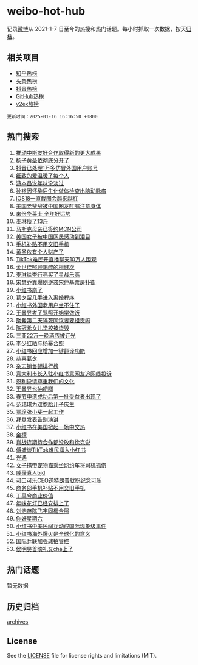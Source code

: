 # weibo-hot-hub

记录[微博](https://www.weibo.com)从 2021-1-7 日至今的热搜和热门话题。每小时抓取一次数据，按天[归档](archives)。

## 相关项目

- [知乎热榜](https://github.com/lonnyzhang423/zhihu-hot-hub)
- [头条热榜](https://github.com/lonnyzhang423/toutiao-hot-hub)
- [抖音热榜](https://github.com/lonnyzhang423/douyin-hot-hub)
- [GitHub热榜](https://github.com/lonnyzhang423/github-hot-hub)
- [v2ex热榜](https://github.com/lonnyzhang423/v2ex-hot-hub)


`更新时间：2025-01-16 16:16:50 +0800`

## 热门搜索

1. [推动中斯友好合作取得新的更大成果](https://m.weibo.cn/search?containerid=100103type%3D1%26t%3D10%26q%3D%23%E6%8E%A8%E5%8A%A8%E4%B8%AD%E6%96%AF%E5%8F%8B%E5%A5%BD%E5%90%88%E4%BD%9C%E5%8F%96%E5%BE%97%E6%96%B0%E7%9A%84%E6%9B%B4%E5%A4%A7%E6%88%90%E6%9E%9C%23&stream_entry_id=51&isnewpage=1&extparam=seat%3D1%26pos%3D0%26filter_type%3Drealtimehot%26stream_entry_id%3D51%26c_type%3D51%26q%3D%2523%25E6%258E%25A8%25E5%258A%25A8%25E4%25B8%25AD%25E6%2596%25AF%25E5%258F%258B%25E5%25A5%25BD%25E5%2590%2588%25E4%25BD%259C%25E5%258F%2596%25E5%25BE%2597%25E6%2596%25B0%25E7%259A%2584%25E6%259B%25B4%25E5%25A4%25A7%25E6%2588%2590%25E6%259E%259C%2523%26cate%3D10103%26dgr%3D0%26display_time%3D1737015409%26pre_seqid%3D17370154090620119352554)
1. [杨子黄圣依彻底分开了](https://m.weibo.cn/search?containerid=100103type%3D1%26t%3D10%26q%3D%E6%9D%A8%E5%AD%90%E9%BB%84%E5%9C%A3%E4%BE%9D%E5%BD%BB%E5%BA%95%E5%88%86%E5%BC%80%E4%BA%86&stream_entry_id=31&isnewpage=1&extparam=seat%3D1%26pos%3D0%26filter_type%3Drealtimehot%26q%3D%25E6%259D%25A8%25E5%25AD%2590%25E9%25BB%2584%25E5%259C%25A3%25E4%25BE%259D%25E5%25BD%25BB%25E5%25BA%2595%25E5%2588%2586%25E5%25BC%2580%25E4%25BA%2586%26c_type%3D31%26cate%3D5001%26realpos%3D1%26stream_entry_id%3D31%26dgr%3D0%26lcate%3D5001%26flag%3D1%26band_rank%3D1%26display_time%3D1737015409%26pre_seqid%3D17370154090620119352554)
1. [抖音已处理1万多仿冒外国用户账号](https://m.weibo.cn/search?containerid=100103type%3D1%26t%3D10%26q%3D%23%E6%8A%96%E9%9F%B3%E5%B7%B2%E5%A4%84%E7%90%861%E4%B8%87%E5%A4%9A%E4%BB%BF%E5%86%92%E5%A4%96%E5%9B%BD%E7%94%A8%E6%88%B7%E8%B4%A6%E5%8F%B7%23&stream_entry_id=31&isnewpage=1&extparam=seat%3D1%26pos%3D1%26filter_type%3Drealtimehot%26q%3D%2523%25E6%258A%2596%25E9%259F%25B3%25E5%25B7%25B2%25E5%25A4%2584%25E7%2590%25861%25E4%25B8%2587%25E5%25A4%259A%25E4%25BB%25BF%25E5%2586%2592%25E5%25A4%2596%25E5%259B%25BD%25E7%2594%25A8%25E6%2588%25B7%25E8%25B4%25A6%25E5%258F%25B7%2523%26c_type%3D31%26cate%3D5001%26realpos%3D2%26stream_entry_id%3D31%26dgr%3D0%26lcate%3D5001%26flag%3D2%26band_rank%3D2%26display_time%3D1737015409%26pre_seqid%3D17370154090620119352554)
1. [细致的爱温暖了每个人](https://m.weibo.cn/search?containerid=100103type%3D1%26t%3D10%26q%3D%23%E7%BB%86%E8%87%B4%E7%9A%84%E7%88%B1%E6%B8%A9%E6%9A%96%E4%BA%86%E6%AF%8F%E4%B8%AA%E4%BA%BA%23&stream_entry_id=31&isnewpage=1&extparam=seat%3D1%26pos%3D2%26filter_type%3Drealtimehot%26q%3D%2523%25E7%25BB%2586%25E8%2587%25B4%25E7%259A%2584%25E7%2588%25B1%25E6%25B8%25A9%25E6%259A%2596%25E4%25BA%2586%25E6%25AF%258F%25E4%25B8%25AA%25E4%25BA%25BA%2523%26c_type%3D31%26cate%3D5001%26realpos%3D3%26stream_entry_id%3D31%26dgr%3D0%26lcate%3D5001%26flag%3D0%26band_rank%3D3%26display_time%3D1737015409%26pre_seqid%3D17370154090620119352554)
1. [游本昌说年味没淡过](https://m.weibo.cn/search?containerid=100103type%3D1%26t%3D10%26q%3D%23%E6%B8%B8%E6%9C%AC%E6%98%8C%E8%AF%B4%E5%B9%B4%E5%91%B3%E6%B2%A1%E6%B7%A1%E8%BF%87%23&stream_entry_id=31&isnewpage=1&extparam=seat%3D1%26pos%3D3%26filter_type%3Drealtimehot%26q%3D%2523%25E6%25B8%25B8%25E6%259C%25AC%25E6%2598%258C%25E8%25AF%25B4%25E5%25B9%25B4%25E5%2591%25B3%25E6%25B2%25A1%25E6%25B7%25A1%25E8%25BF%2587%2523%26c_type%3D31%26adid%3D272759%26cate%3D5001%26topic_ad%3D1%26stream_entry_id%3D31%26dgr%3D0%26lcate%3D5001%26is_ad_pos%3D1%26band_rank%3D4%26display_time%3D1737015409%26pre_seqid%3D17370154090620119352554)
1. [孙铱因怀孕后生化做体检查出脑动脉瘤](https://m.weibo.cn/search?containerid=100103type%3D1%26t%3D10%26q%3D%23%E5%AD%99%E9%93%B1%E5%9B%A0%E6%80%80%E5%AD%95%E5%90%8E%E7%94%9F%E5%8C%96%E5%81%9A%E4%BD%93%E6%A3%80%E6%9F%A5%E5%87%BA%E8%84%91%E5%8A%A8%E8%84%89%E7%98%A4%23&stream_entry_id=31&isnewpage=1&extparam=seat%3D1%26pos%3D4%26filter_type%3Drealtimehot%26q%3D%2523%25E5%25AD%2599%25E9%2593%25B1%25E5%259B%25A0%25E6%2580%2580%25E5%25AD%2595%25E5%2590%258E%25E7%2594%259F%25E5%258C%2596%25E5%2581%259A%25E4%25BD%2593%25E6%25A3%2580%25E6%259F%25A5%25E5%2587%25BA%25E8%2584%2591%25E5%258A%25A8%25E8%2584%2589%25E7%2598%25A4%2523%26c_type%3D31%26cate%3D5001%26realpos%3D4%26stream_entry_id%3D31%26dgr%3D0%26lcate%3D5001%26flag%3D1%26band_rank%3D4%26display_time%3D1737015409%26pre_seqid%3D17370154090620119352554)
1. [iOS18一直截图会越来越红](https://m.weibo.cn/search?containerid=100103type%3D1%26t%3D10%26q%3DiOS18%E4%B8%80%E7%9B%B4%E6%88%AA%E5%9B%BE%E4%BC%9A%E8%B6%8A%E6%9D%A5%E8%B6%8A%E7%BA%A2&stream_entry_id=31&isnewpage=1&extparam=seat%3D1%26pos%3D5%26filter_type%3Drealtimehot%26q%3DiOS18%25E4%25B8%2580%25E7%259B%25B4%25E6%2588%25AA%25E5%259B%25BE%25E4%25BC%259A%25E8%25B6%258A%25E6%259D%25A5%25E8%25B6%258A%25E7%25BA%25A2%26c_type%3D31%26cate%3D5001%26realpos%3D5%26stream_entry_id%3D31%26dgr%3D0%26lcate%3D5001%26flag%3D1%26band_rank%3D5%26display_time%3D1737015409%26pre_seqid%3D17370154090620119352554)
1. [美国老爷爷被中国网友叮嘱注意身体](https://m.weibo.cn/search?containerid=100103type%3D1%26t%3D10%26q%3D%23%E7%BE%8E%E5%9B%BD%E8%80%81%E7%88%B7%E7%88%B7%E8%A2%AB%E4%B8%AD%E5%9B%BD%E7%BD%91%E5%8F%8B%E5%8F%AE%E5%98%B1%E6%B3%A8%E6%84%8F%E8%BA%AB%E4%BD%93%23&stream_entry_id=31&isnewpage=1&extparam=seat%3D1%26pos%3D6%26filter_type%3Drealtimehot%26q%3D%2523%25E7%25BE%258E%25E5%259B%25BD%25E8%2580%2581%25E7%2588%25B7%25E7%2588%25B7%25E8%25A2%25AB%25E4%25B8%25AD%25E5%259B%25BD%25E7%25BD%2591%25E5%258F%258B%25E5%258F%25AE%25E5%2598%25B1%25E6%25B3%25A8%25E6%2584%258F%25E8%25BA%25AB%25E4%25BD%2593%2523%26c_type%3D31%26cate%3D5001%26realpos%3D6%26stream_entry_id%3D31%26dgr%3D0%26lcate%3D5001%26flag%3D0%26band_rank%3D6%26display_time%3D1737015409%26pre_seqid%3D17370154090620119352554)
1. [来份华莱士 全年好运势](https://m.weibo.cn/search?containerid=100103type%3D1%26t%3D10%26q%3D%23%E6%9D%A5%E4%BB%BD%E5%8D%8E%E8%8E%B1%E5%A3%AB+%E5%85%A8%E5%B9%B4%E5%A5%BD%E8%BF%90%E5%8A%BF%23&stream_entry_id=31&isnewpage=1&extparam=seat%3D1%26pos%3D7%26filter_type%3Drealtimehot%26q%3D%2523%25E6%259D%25A5%25E4%25BB%25BD%25E5%258D%258E%25E8%258E%25B1%25E5%25A3%25AB%2520%25E5%2585%25A8%25E5%25B9%25B4%25E5%25A5%25BD%25E8%25BF%2590%25E5%258A%25BF%2523%26c_type%3D31%26adid%3D272788%26cate%3D5001%26topic_ad%3D1%26stream_entry_id%3D31%26dgr%3D0%26lcate%3D5001%26is_ad_pos%3D1%26band_rank%3D7%26display_time%3D1737015409%26pre_seqid%3D17370154090620119352554)
1. [麦琳瘦了13斤](https://m.weibo.cn/search?containerid=100103type%3D1%26t%3D10%26q%3D%23%E9%BA%A6%E7%90%B3%E7%98%A6%E4%BA%8613%E6%96%A4%23&stream_entry_id=31&isnewpage=1&extparam=seat%3D1%26pos%3D8%26filter_type%3Drealtimehot%26q%3D%2523%25E9%25BA%25A6%25E7%2590%25B3%25E7%2598%25A6%25E4%25BA%258613%25E6%2596%25A4%2523%26c_type%3D31%26cate%3D5001%26realpos%3D7%26stream_entry_id%3D31%26dgr%3D0%26lcate%3D5001%26flag%3D2%26band_rank%3D7%26display_time%3D1737015409%26pre_seqid%3D17370154090620119352554)
1. [马斯克母亲已签约MCN公司](https://m.weibo.cn/search?containerid=100103type%3D1%26t%3D10%26q%3D%23%E9%A9%AC%E6%96%AF%E5%85%8B%E6%AF%8D%E4%BA%B2%E5%B7%B2%E7%AD%BE%E7%BA%A6MCN%E5%85%AC%E5%8F%B8%23&stream_entry_id=31&isnewpage=1&extparam=seat%3D1%26pos%3D9%26filter_type%3Drealtimehot%26q%3D%2523%25E9%25A9%25AC%25E6%2596%25AF%25E5%2585%258B%25E6%25AF%258D%25E4%25BA%25B2%25E5%25B7%25B2%25E7%25AD%25BE%25E7%25BA%25A6MCN%25E5%2585%25AC%25E5%258F%25B8%2523%26c_type%3D31%26cate%3D5001%26realpos%3D8%26stream_entry_id%3D31%26dgr%3D0%26lcate%3D5001%26flag%3D1%26band_rank%3D8%26display_time%3D1737015409%26pre_seqid%3D17370154090620119352554)
1. [美国女子被中国网民感动到泪目](https://m.weibo.cn/search?containerid=100103type%3D1%26t%3D10%26q%3D%23%E7%BE%8E%E5%9B%BD%E5%A5%B3%E5%AD%90%E8%A2%AB%E4%B8%AD%E5%9B%BD%E7%BD%91%E6%B0%91%E6%84%9F%E5%8A%A8%E5%88%B0%E6%B3%AA%E7%9B%AE%23&stream_entry_id=31&isnewpage=1&extparam=seat%3D1%26pos%3D10%26filter_type%3Drealtimehot%26q%3D%2523%25E7%25BE%258E%25E5%259B%25BD%25E5%25A5%25B3%25E5%25AD%2590%25E8%25A2%25AB%25E4%25B8%25AD%25E5%259B%25BD%25E7%25BD%2591%25E6%25B0%2591%25E6%2584%259F%25E5%258A%25A8%25E5%2588%25B0%25E6%25B3%25AA%25E7%259B%25AE%2523%26c_type%3D31%26cate%3D5001%26realpos%3D9%26stream_entry_id%3D31%26dgr%3D0%26lcate%3D5001%26flag%3D1%26band_rank%3D9%26display_time%3D1737015409%26pre_seqid%3D17370154090620119352554)
1. [手机补贴不用交旧手机](https://m.weibo.cn/search?containerid=100103type%3D1%26t%3D10%26q%3D%23%E6%89%8B%E6%9C%BA%E8%A1%A5%E8%B4%B4%E4%B8%8D%E7%94%A8%E4%BA%A4%E6%97%A7%E6%89%8B%E6%9C%BA%23&stream_entry_id=31&isnewpage=1&extparam=seat%3D1%26pos%3D11%26filter_type%3Drealtimehot%26q%3D%2523%25E6%2589%258B%25E6%259C%25BA%25E8%25A1%25A5%25E8%25B4%25B4%25E4%25B8%258D%25E7%2594%25A8%25E4%25BA%25A4%25E6%2597%25A7%25E6%2589%258B%25E6%259C%25BA%2523%26c_type%3D31%26cate%3D5001%26realpos%3D10%26stream_entry_id%3D31%26dgr%3D0%26lcate%3D5001%26flag%3D1%26band_rank%3D10%26display_time%3D1737015409%26pre_seqid%3D17370154090620119352554)
1. [黄圣依有个人财产了](https://m.weibo.cn/search?containerid=100103type%3D1%26t%3D10%26q%3D%23%E9%BB%84%E5%9C%A3%E4%BE%9D%E6%9C%89%E4%B8%AA%E4%BA%BA%E8%B4%A2%E4%BA%A7%E4%BA%86%23&stream_entry_id=31&isnewpage=1&extparam=seat%3D1%26pos%3D12%26filter_type%3Drealtimehot%26q%3D%2523%25E9%25BB%2584%25E5%259C%25A3%25E4%25BE%259D%25E6%259C%2589%25E4%25B8%25AA%25E4%25BA%25BA%25E8%25B4%25A2%25E4%25BA%25A7%25E4%25BA%2586%2523%26c_type%3D31%26cate%3D5001%26realpos%3D11%26stream_entry_id%3D31%26dgr%3D0%26lcate%3D5001%26flag%3D2%26band_rank%3D11%26display_time%3D1737015409%26pre_seqid%3D17370154090620119352554)
1. [TikTok难民开直播聊天10万人围观](https://m.weibo.cn/search?containerid=100103type%3D1%26t%3D10%26q%3D%23TikTok%E9%9A%BE%E6%B0%91%E5%BC%80%E7%9B%B4%E6%92%AD%E8%81%8A%E5%A4%A910%E4%B8%87%E4%BA%BA%E5%9B%B4%E8%A7%82%23&stream_entry_id=31&isnewpage=1&extparam=seat%3D1%26pos%3D13%26filter_type%3Drealtimehot%26q%3D%2523TikTok%25E9%259A%25BE%25E6%25B0%2591%25E5%25BC%2580%25E7%259B%25B4%25E6%2592%25AD%25E8%2581%258A%25E5%25A4%25A910%25E4%25B8%2587%25E4%25BA%25BA%25E5%259B%25B4%25E8%25A7%2582%2523%26c_type%3D31%26cate%3D5001%26realpos%3D12%26stream_entry_id%3D31%26dgr%3D0%26lcate%3D5001%26flag%3D1%26band_rank%3D12%26display_time%3D1737015409%26pre_seqid%3D17370154090620119352554)
1. [金世佳照顾喝醉的檀健次](https://m.weibo.cn/search?containerid=100103type%3D1%26t%3D10%26q%3D%23%E9%87%91%E4%B8%96%E4%BD%B3%E7%85%A7%E9%A1%BE%E5%96%9D%E9%86%89%E7%9A%84%E6%AA%80%E5%81%A5%E6%AC%A1%23&stream_entry_id=31&isnewpage=1&extparam=seat%3D1%26pos%3D14%26filter_type%3Drealtimehot%26q%3D%2523%25E9%2587%2591%25E4%25B8%2596%25E4%25BD%25B3%25E7%2585%25A7%25E9%25A1%25BE%25E5%2596%259D%25E9%2586%2589%25E7%259A%2584%25E6%25AA%2580%25E5%2581%25A5%25E6%25AC%25A1%2523%26c_type%3D31%26cate%3D5001%26realpos%3D13%26stream_entry_id%3D31%26dgr%3D0%26lcate%3D5001%26flag%3D1%26band_rank%3D13%26display_time%3D1737015409%26pre_seqid%3D17370154090620119352554)
1. [麦琳给李行亮买了星战乐高](https://m.weibo.cn/search?containerid=100103type%3D1%26t%3D10%26q%3D%23%E9%BA%A6%E7%90%B3%E7%BB%99%E6%9D%8E%E8%A1%8C%E4%BA%AE%E4%B9%B0%E4%BA%86%E6%98%9F%E6%88%98%E4%B9%90%E9%AB%98%23&stream_entry_id=31&isnewpage=1&extparam=seat%3D1%26pos%3D15%26filter_type%3Drealtimehot%26q%3D%2523%25E9%25BA%25A6%25E7%2590%25B3%25E7%25BB%2599%25E6%259D%258E%25E8%25A1%258C%25E4%25BA%25AE%25E4%25B9%25B0%25E4%25BA%2586%25E6%2598%259F%25E6%2588%2598%25E4%25B9%2590%25E9%25AB%2598%2523%26c_type%3D31%26cate%3D5001%26realpos%3D14%26stream_entry_id%3D31%26dgr%3D0%26lcate%3D5001%26flag%3D1%26band_rank%3D14%26display_time%3D1737015409%26pre_seqid%3D17370154090620119352554)
1. [宋慧乔靠爆剧逆袭宋仲基票房扑街](https://m.weibo.cn/search?containerid=100103type%3D1%26t%3D10%26q%3D%23%E5%AE%8B%E6%85%A7%E4%B9%94%E9%9D%A0%E7%88%86%E5%89%A7%E9%80%86%E8%A2%AD%E5%AE%8B%E4%BB%B2%E5%9F%BA%E7%A5%A8%E6%88%BF%E6%89%91%E8%A1%97%23&stream_entry_id=31&isnewpage=1&extparam=seat%3D1%26pos%3D16%26filter_type%3Drealtimehot%26q%3D%2523%25E5%25AE%258B%25E6%2585%25A7%25E4%25B9%2594%25E9%259D%25A0%25E7%2588%2586%25E5%2589%25A7%25E9%2580%2586%25E8%25A2%25AD%25E5%25AE%258B%25E4%25BB%25B2%25E5%259F%25BA%25E7%25A5%25A8%25E6%2588%25BF%25E6%2589%2591%25E8%25A1%2597%2523%26c_type%3D31%26cate%3D5001%26realpos%3D15%26stream_entry_id%3D31%26dgr%3D0%26lcate%3D5001%26flag%3D0%26band_rank%3D15%26display_time%3D1737015409%26pre_seqid%3D17370154090620119352554)
1. [小红书崩了](https://m.weibo.cn/search?containerid=100103type%3D1%26t%3D10%26q%3D%E5%B0%8F%E7%BA%A2%E4%B9%A6%E5%B4%A9%E4%BA%86&stream_entry_id=31&isnewpage=1&extparam=seat%3D1%26pos%3D17%26filter_type%3Drealtimehot%26q%3D%25E5%25B0%258F%25E7%25BA%25A2%25E4%25B9%25A6%25E5%25B4%25A9%25E4%25BA%2586%26c_type%3D31%26cate%3D5001%26realpos%3D16%26stream_entry_id%3D31%26dgr%3D0%26lcate%3D5001%26flag%3D1%26band_rank%3D16%26display_time%3D1737015409%26pre_seqid%3D17370154090620119352554)
1. [葛夕留几手进入离婚程序](https://m.weibo.cn/search?containerid=100103type%3D1%26t%3D10%26q%3D%23%E8%91%9B%E5%A4%95%E7%95%99%E5%87%A0%E6%89%8B%E8%BF%9B%E5%85%A5%E7%A6%BB%E5%A9%9A%E7%A8%8B%E5%BA%8F%23&stream_entry_id=31&isnewpage=1&extparam=seat%3D1%26pos%3D18%26filter_type%3Drealtimehot%26q%3D%2523%25E8%2591%259B%25E5%25A4%2595%25E7%2595%2599%25E5%2587%25A0%25E6%2589%258B%25E8%25BF%259B%25E5%2585%25A5%25E7%25A6%25BB%25E5%25A9%259A%25E7%25A8%258B%25E5%25BA%258F%2523%26c_type%3D31%26cate%3D5001%26realpos%3D17%26stream_entry_id%3D31%26dgr%3D0%26lcate%3D5001%26flag%3D2%26band_rank%3D17%26display_time%3D1737015409%26pre_seqid%3D17370154090620119352554)
1. [小红书外国老用户坐不住了](https://m.weibo.cn/search?containerid=100103type%3D1%26t%3D10%26q%3D%23%E5%B0%8F%E7%BA%A2%E4%B9%A6%E5%A4%96%E5%9B%BD%E8%80%81%E7%94%A8%E6%88%B7%E5%9D%90%E4%B8%8D%E4%BD%8F%E4%BA%86%23&stream_entry_id=31&isnewpage=1&extparam=seat%3D1%26pos%3D19%26filter_type%3Drealtimehot%26q%3D%2523%25E5%25B0%258F%25E7%25BA%25A2%25E4%25B9%25A6%25E5%25A4%2596%25E5%259B%25BD%25E8%2580%2581%25E7%2594%25A8%25E6%2588%25B7%25E5%259D%2590%25E4%25B8%258D%25E4%25BD%258F%25E4%25BA%2586%2523%26c_type%3D31%26cate%3D5001%26realpos%3D18%26stream_entry_id%3D31%26dgr%3D0%26lcate%3D5001%26flag%3D0%26band_rank%3D18%26display_time%3D1737015409%26pre_seqid%3D17370154090620119352554)
1. [王曼昱考了驾照开始学做饭](https://m.weibo.cn/search?containerid=100103type%3D1%26t%3D10%26q%3D%23%E7%8E%8B%E6%9B%BC%E6%98%B1%E8%80%83%E4%BA%86%E9%A9%BE%E7%85%A7%E5%BC%80%E5%A7%8B%E5%AD%A6%E5%81%9A%E9%A5%AD%23&stream_entry_id=31&isnewpage=1&extparam=seat%3D1%26pos%3D20%26filter_type%3Drealtimehot%26q%3D%2523%25E7%258E%258B%25E6%259B%25BC%25E6%2598%25B1%25E8%2580%2583%25E4%25BA%2586%25E9%25A9%25BE%25E7%2585%25A7%25E5%25BC%2580%25E5%25A7%258B%25E5%25AD%25A6%25E5%2581%259A%25E9%25A5%25AD%2523%26c_type%3D31%26cate%3D5001%26realpos%3D19%26stream_entry_id%3D31%26dgr%3D0%26lcate%3D5001%26flag%3D1%26band_rank%3D19%26display_time%3D1737015409%26pre_seqid%3D17370154090620119352554)
1. [聚餐第二天猝死同饮者要担责吗](https://m.weibo.cn/search?containerid=100103type%3D1%26t%3D10%26q%3D%23%E8%81%9A%E9%A4%90%E7%AC%AC%E4%BA%8C%E5%A4%A9%E7%8C%9D%E6%AD%BB%E5%90%8C%E9%A5%AE%E8%80%85%E8%A6%81%E6%8B%85%E8%B4%A3%E5%90%97%23&stream_entry_id=31&isnewpage=1&extparam=seat%3D1%26pos%3D21%26filter_type%3Drealtimehot%26q%3D%2523%25E8%2581%259A%25E9%25A4%2590%25E7%25AC%25AC%25E4%25BA%258C%25E5%25A4%25A9%25E7%258C%259D%25E6%25AD%25BB%25E5%2590%258C%25E9%25A5%25AE%25E8%2580%2585%25E8%25A6%2581%25E6%258B%2585%25E8%25B4%25A3%25E5%2590%2597%2523%26c_type%3D31%26cate%3D5001%26realpos%3D20%26stream_entry_id%3D31%26dgr%3D0%26lcate%3D5001%26flag%3D0%26band_rank%3D20%26display_time%3D1737015409%26pre_seqid%3D17370154090620119352554)
1. [陈冠希女儿学校被烧毁](https://m.weibo.cn/search?containerid=100103type%3D1%26t%3D10%26q%3D%23%E9%99%88%E5%86%A0%E5%B8%8C%E5%A5%B3%E5%84%BF%E5%AD%A6%E6%A0%A1%E8%A2%AB%E7%83%A7%E6%AF%81%23&stream_entry_id=31&isnewpage=1&extparam=seat%3D1%26pos%3D22%26filter_type%3Drealtimehot%26q%3D%2523%25E9%2599%2588%25E5%2586%25A0%25E5%25B8%258C%25E5%25A5%25B3%25E5%2584%25BF%25E5%25AD%25A6%25E6%25A0%25A1%25E8%25A2%25AB%25E7%2583%25A7%25E6%25AF%2581%2523%26c_type%3D31%26cate%3D5001%26realpos%3D21%26stream_entry_id%3D31%26dgr%3D0%26lcate%3D5001%26flag%3D2%26band_rank%3D21%26display_time%3D1737015409%26pre_seqid%3D17370154090620119352554)
1. [三亚22万一晚酒店被订光](https://m.weibo.cn/search?containerid=100103type%3D1%26t%3D10%26q%3D%23%E4%B8%89%E4%BA%9A22%E4%B8%87%E4%B8%80%E6%99%9A%E9%85%92%E5%BA%97%E8%A2%AB%E8%AE%A2%E5%85%89%23&stream_entry_id=31&isnewpage=1&extparam=seat%3D1%26pos%3D23%26filter_type%3Drealtimehot%26q%3D%2523%25E4%25B8%2589%25E4%25BA%259A22%25E4%25B8%2587%25E4%25B8%2580%25E6%2599%259A%25E9%2585%2592%25E5%25BA%2597%25E8%25A2%25AB%25E8%25AE%25A2%25E5%2585%2589%2523%26c_type%3D31%26cate%3D5001%26realpos%3D22%26stream_entry_id%3D31%26dgr%3D0%26lcate%3D5001%26flag%3D1%26band_rank%3D22%26display_time%3D1737015409%26pre_seqid%3D17370154090620119352554)
1. [李少红晒与杨幂合照](https://m.weibo.cn/search?containerid=100103type%3D1%26t%3D10%26q%3D%23%E6%9D%8E%E5%B0%91%E7%BA%A2%E6%99%92%E4%B8%8E%E6%9D%A8%E5%B9%82%E5%90%88%E7%85%A7%23&stream_entry_id=31&isnewpage=1&extparam=seat%3D1%26pos%3D24%26filter_type%3Drealtimehot%26q%3D%2523%25E6%259D%258E%25E5%25B0%2591%25E7%25BA%25A2%25E6%2599%2592%25E4%25B8%258E%25E6%259D%25A8%25E5%25B9%2582%25E5%2590%2588%25E7%2585%25A7%2523%26c_type%3D31%26cate%3D5001%26realpos%3D23%26stream_entry_id%3D31%26dgr%3D0%26lcate%3D5001%26flag%3D1%26band_rank%3D23%26display_time%3D1737015409%26pre_seqid%3D17370154090620119352554)
1. [小红书回应增加一键翻译功能](https://m.weibo.cn/search?containerid=100103type%3D1%26t%3D10%26q%3D%23%E5%B0%8F%E7%BA%A2%E4%B9%A6%E5%9B%9E%E5%BA%94%E5%A2%9E%E5%8A%A0%E4%B8%80%E9%94%AE%E7%BF%BB%E8%AF%91%E5%8A%9F%E8%83%BD%23&stream_entry_id=31&isnewpage=1&extparam=seat%3D1%26pos%3D25%26filter_type%3Drealtimehot%26q%3D%2523%25E5%25B0%258F%25E7%25BA%25A2%25E4%25B9%25A6%25E5%259B%259E%25E5%25BA%2594%25E5%25A2%259E%25E5%258A%25A0%25E4%25B8%2580%25E9%2594%25AE%25E7%25BF%25BB%25E8%25AF%2591%25E5%258A%259F%25E8%2583%25BD%2523%26c_type%3D31%26cate%3D5001%26realpos%3D24%26stream_entry_id%3D31%26dgr%3D0%26lcate%3D5001%26flag%3D0%26band_rank%3D24%26display_time%3D1737015409%26pre_seqid%3D17370154090620119352554)
1. [恭喜葛夕](https://m.weibo.cn/search?containerid=100103type%3D1%26t%3D10%26q%3D%23%E6%81%AD%E5%96%9C%E8%91%9B%E5%A4%95%23&stream_entry_id=31&isnewpage=1&extparam=seat%3D1%26pos%3D26%26filter_type%3Drealtimehot%26q%3D%2523%25E6%2581%25AD%25E5%2596%259C%25E8%2591%259B%25E5%25A4%2595%2523%26c_type%3D31%26cate%3D5001%26realpos%3D25%26stream_entry_id%3D31%26dgr%3D0%26lcate%3D5001%26flag%3D1%26band_rank%3D25%26display_time%3D1737015409%26pre_seqid%3D17370154090620119352554)
1. [杂志销售额排行榜](https://m.weibo.cn/search?containerid=100103type%3D1%26t%3D10%26q%3D%23%E6%9D%82%E5%BF%97%E9%94%80%E5%94%AE%E9%A2%9D%E6%8E%92%E8%A1%8C%E6%A6%9C%23&stream_entry_id=31&isnewpage=1&extparam=seat%3D1%26pos%3D27%26filter_type%3Drealtimehot%26q%3D%2523%25E6%259D%2582%25E5%25BF%2597%25E9%2594%2580%25E5%2594%25AE%25E9%25A2%259D%25E6%258E%2592%25E8%25A1%258C%25E6%25A6%259C%2523%26c_type%3D31%26cate%3D5001%26realpos%3D26%26stream_entry_id%3D31%26dgr%3D0%26lcate%3D5001%26flag%3D0%26band_rank%3D26%26display_time%3D1737015409%26pre_seqid%3D17370154090620119352554)
1. [意大利市长入驻小红书意网友追网线投诉](https://m.weibo.cn/search?containerid=100103type%3D1%26t%3D10%26q%3D%23%E6%84%8F%E5%A4%A7%E5%88%A9%E5%B8%82%E9%95%BF%E5%85%A5%E9%A9%BB%E5%B0%8F%E7%BA%A2%E4%B9%A6%E6%84%8F%E7%BD%91%E5%8F%8B%E8%BF%BD%E7%BD%91%E7%BA%BF%E6%8A%95%E8%AF%89%23&stream_entry_id=31&isnewpage=1&extparam=seat%3D1%26pos%3D28%26filter_type%3Drealtimehot%26q%3D%2523%25E6%2584%258F%25E5%25A4%25A7%25E5%2588%25A9%25E5%25B8%2582%25E9%2595%25BF%25E5%2585%25A5%25E9%25A9%25BB%25E5%25B0%258F%25E7%25BA%25A2%25E4%25B9%25A6%25E6%2584%258F%25E7%25BD%2591%25E5%258F%258B%25E8%25BF%25BD%25E7%25BD%2591%25E7%25BA%25BF%25E6%258A%2595%25E8%25AF%2589%2523%26c_type%3D31%26cate%3D5001%26realpos%3D27%26stream_entry_id%3D31%26dgr%3D0%26lcate%3D5001%26flag%3D0%26band_rank%3D27%26display_time%3D1737015409%26pre_seqid%3D17370154090620119352554)
1. [恩利说请尊重我们的文化](https://m.weibo.cn/search?containerid=100103type%3D1%26t%3D10%26q%3D%E6%81%A9%E5%88%A9%E8%AF%B4%E8%AF%B7%E5%B0%8A%E9%87%8D%E6%88%91%E4%BB%AC%E7%9A%84%E6%96%87%E5%8C%96&stream_entry_id=31&isnewpage=1&extparam=seat%3D1%26pos%3D29%26filter_type%3Drealtimehot%26q%3D%25E6%2581%25A9%25E5%2588%25A9%25E8%25AF%25B4%25E8%25AF%25B7%25E5%25B0%258A%25E9%2587%258D%25E6%2588%2591%25E4%25BB%25AC%25E7%259A%2584%25E6%2596%2587%25E5%258C%2596%26c_type%3D31%26cate%3D5001%26realpos%3D28%26stream_entry_id%3D31%26dgr%3D0%26lcate%3D5001%26flag%3D0%26band_rank%3D28%26display_time%3D1737015409%26pre_seqid%3D17370154090620119352554)
1. [王曼昱也抽吧唧](https://m.weibo.cn/search?containerid=100103type%3D1%26t%3D10%26q%3D%23%E7%8E%8B%E6%9B%BC%E6%98%B1%E4%B9%9F%E6%8A%BD%E5%90%A7%E5%94%A7%23&stream_entry_id=31&isnewpage=1&extparam=seat%3D1%26pos%3D30%26filter_type%3Drealtimehot%26q%3D%2523%25E7%258E%258B%25E6%259B%25BC%25E6%2598%25B1%25E4%25B9%259F%25E6%258A%25BD%25E5%2590%25A7%25E5%2594%25A7%2523%26c_type%3D31%26cate%3D5001%26realpos%3D29%26stream_entry_id%3D31%26dgr%3D0%26lcate%3D5001%26flag%3D1%26band_rank%3D29%26display_time%3D1737015409%26pre_seqid%3D17370154090620119352554)
1. [春节申遗成功后第一批受益者出现了](https://m.weibo.cn/search?containerid=100103type%3D1%26t%3D10%26q%3D%23%E6%98%A5%E8%8A%82%E7%94%B3%E9%81%97%E6%88%90%E5%8A%9F%E5%90%8E%E7%AC%AC%E4%B8%80%E6%89%B9%E5%8F%97%E7%9B%8A%E8%80%85%E5%87%BA%E7%8E%B0%E4%BA%86%23&stream_entry_id=31&isnewpage=1&extparam=seat%3D1%26pos%3D31%26filter_type%3Drealtimehot%26q%3D%2523%25E6%2598%25A5%25E8%258A%2582%25E7%2594%25B3%25E9%2581%2597%25E6%2588%2590%25E5%258A%259F%25E5%2590%258E%25E7%25AC%25AC%25E4%25B8%2580%25E6%2589%25B9%25E5%258F%2597%25E7%259B%258A%25E8%2580%2585%25E5%2587%25BA%25E7%258E%25B0%25E4%25BA%2586%2523%26c_type%3D31%26cate%3D5001%26realpos%3D30%26stream_entry_id%3D31%26dgr%3D0%26lcate%3D5001%26flag%3D0%26band_rank%3D30%26display_time%3D1737015409%26pre_seqid%3D17370154090620119352554)
1. [范玮琪为双胞胎儿子庆生](https://m.weibo.cn/search?containerid=100103type%3D1%26t%3D10%26q%3D%23%E8%8C%83%E7%8E%AE%E7%90%AA%E4%B8%BA%E5%8F%8C%E8%83%9E%E8%83%8E%E5%84%BF%E5%AD%90%E5%BA%86%E7%94%9F%23&stream_entry_id=31&isnewpage=1&extparam=seat%3D1%26pos%3D32%26filter_type%3Drealtimehot%26q%3D%2523%25E8%258C%2583%25E7%258E%25AE%25E7%2590%25AA%25E4%25B8%25BA%25E5%258F%258C%25E8%2583%259E%25E8%2583%258E%25E5%2584%25BF%25E5%25AD%2590%25E5%25BA%2586%25E7%2594%259F%2523%26c_type%3D31%26cate%3D5001%26realpos%3D31%26stream_entry_id%3D31%26dgr%3D0%26lcate%3D5001%26flag%3D1%26band_rank%3D31%26display_time%3D1737015409%26pre_seqid%3D17370154090620119352554)
1. [贾玲张小斐一起工作](https://m.weibo.cn/search?containerid=100103type%3D1%26t%3D10%26q%3D%23%E8%B4%BE%E7%8E%B2%E5%BC%A0%E5%B0%8F%E6%96%90%E4%B8%80%E8%B5%B7%E5%B7%A5%E4%BD%9C%23&stream_entry_id=31&isnewpage=1&extparam=seat%3D1%26pos%3D33%26filter_type%3Drealtimehot%26q%3D%2523%25E8%25B4%25BE%25E7%258E%25B2%25E5%25BC%25A0%25E5%25B0%258F%25E6%2596%2590%25E4%25B8%2580%25E8%25B5%25B7%25E5%25B7%25A5%25E4%25BD%259C%2523%26c_type%3D31%26cate%3D5001%26realpos%3D32%26stream_entry_id%3D31%26dgr%3D0%26lcate%3D5001%26flag%3D1%26band_rank%3D32%26display_time%3D1737015409%26pre_seqid%3D17370154090620119352554)
1. [拜登发表告别演讲](https://m.weibo.cn/search?containerid=100103type%3D1%26t%3D10%26q%3D%23%E6%8B%9C%E7%99%BB%E5%8F%91%E8%A1%A8%E5%91%8A%E5%88%AB%E6%BC%94%E8%AE%B2%23&stream_entry_id=31&isnewpage=1&extparam=seat%3D1%26pos%3D34%26filter_type%3Drealtimehot%26q%3D%2523%25E6%258B%259C%25E7%2599%25BB%25E5%258F%2591%25E8%25A1%25A8%25E5%2591%258A%25E5%2588%25AB%25E6%25BC%2594%25E8%25AE%25B2%2523%26c_type%3D31%26cate%3D5001%26realpos%3D33%26stream_entry_id%3D31%26dgr%3D0%26lcate%3D5001%26flag%3D0%26band_rank%3D33%26display_time%3D1737015409%26pre_seqid%3D17370154090620119352554)
1. [小红书在美国掀起一场中文热](https://m.weibo.cn/search?containerid=100103type%3D1%26t%3D10%26q%3D%23%E5%B0%8F%E7%BA%A2%E4%B9%A6%E5%9C%A8%E7%BE%8E%E5%9B%BD%E6%8E%80%E8%B5%B7%E4%B8%80%E5%9C%BA%E4%B8%AD%E6%96%87%E7%83%AD%23&stream_entry_id=31&isnewpage=1&extparam=seat%3D1%26pos%3D35%26filter_type%3Drealtimehot%26q%3D%2523%25E5%25B0%258F%25E7%25BA%25A2%25E4%25B9%25A6%25E5%259C%25A8%25E7%25BE%258E%25E5%259B%25BD%25E6%258E%2580%25E8%25B5%25B7%25E4%25B8%2580%25E5%259C%25BA%25E4%25B8%25AD%25E6%2596%2587%25E7%2583%25AD%2523%26c_type%3D31%26cate%3D5001%26realpos%3D34%26stream_entry_id%3D31%26dgr%3D0%26lcate%3D5001%26flag%3D0%26band_rank%3D34%26display_time%3D1737015409%26pre_seqid%3D17370154090620119352554)
1. [金檀](https://m.weibo.cn/search?containerid=100103type%3D1%26t%3D10%26q%3D%E9%87%91%E6%AA%80&stream_entry_id=31&isnewpage=1&extparam=seat%3D1%26pos%3D36%26filter_type%3Drealtimehot%26q%3D%25E9%2587%2591%25E6%25AA%2580%26c_type%3D31%26cate%3D5001%26realpos%3D35%26stream_entry_id%3D31%26dgr%3D0%26lcate%3D5001%26flag%3D0%26band_rank%3D35%26display_time%3D1737015409%26pre_seqid%3D17370154090620119352554)
1. [肖战连期待合作都没敢和徐克说](https://m.weibo.cn/search?containerid=100103type%3D1%26t%3D10%26q%3D%23%E8%82%96%E6%88%98%E8%BF%9E%E6%9C%9F%E5%BE%85%E5%90%88%E4%BD%9C%E9%83%BD%E6%B2%A1%E6%95%A2%E5%92%8C%E5%BE%90%E5%85%8B%E8%AF%B4%23&stream_entry_id=31&isnewpage=1&extparam=seat%3D1%26pos%3D37%26filter_type%3Drealtimehot%26q%3D%2523%25E8%2582%2596%25E6%2588%2598%25E8%25BF%259E%25E6%259C%259F%25E5%25BE%2585%25E5%2590%2588%25E4%25BD%259C%25E9%2583%25BD%25E6%25B2%25A1%25E6%2595%25A2%25E5%2592%258C%25E5%25BE%2590%25E5%2585%258B%25E8%25AF%25B4%2523%26c_type%3D31%26cate%3D5001%26realpos%3D36%26stream_entry_id%3D31%26dgr%3D0%26lcate%3D5001%26flag%3D0%26band_rank%3D36%26display_time%3D1737015409%26pre_seqid%3D17370154090620119352554)
1. [傅盛谈TikTok难民涌入小红书](https://m.weibo.cn/search?containerid=100103type%3D1%26t%3D10%26q%3D%23%E5%82%85%E7%9B%9B%E8%B0%88TikTok%E9%9A%BE%E6%B0%91%E6%B6%8C%E5%85%A5%E5%B0%8F%E7%BA%A2%E4%B9%A6%23&stream_entry_id=31&isnewpage=1&extparam=seat%3D1%26pos%3D38%26filter_type%3Drealtimehot%26q%3D%2523%25E5%2582%2585%25E7%259B%259B%25E8%25B0%2588TikTok%25E9%259A%25BE%25E6%25B0%2591%25E6%25B6%258C%25E5%2585%25A5%25E5%25B0%258F%25E7%25BA%25A2%25E4%25B9%25A6%2523%26c_type%3D31%26cate%3D5001%26realpos%3D37%26stream_entry_id%3D31%26dgr%3D0%26lcate%3D5001%26flag%3D1%26band_rank%3D37%26display_time%3D1737015409%26pre_seqid%3D17370154090620119352554)
1. [光遇](https://m.weibo.cn/search?containerid=100103type%3D1%26t%3D10%26q%3D%E5%85%89%E9%81%87&stream_entry_id=31&isnewpage=1&extparam=seat%3D1%26pos%3D39%26filter_type%3Drealtimehot%26q%3D%25E5%2585%2589%25E9%2581%2587%26c_type%3D31%26cate%3D5001%26realpos%3D38%26stream_entry_id%3D31%26dgr%3D0%26lcate%3D5001%26flag%3D1%26band_rank%3D38%26display_time%3D1737015409%26pre_seqid%3D17370154090620119352554)
1. [女子携带宠物猫乘坐网约车将司机抓伤](https://m.weibo.cn/search?containerid=100103type%3D1%26t%3D10%26q%3D%23%E5%A5%B3%E5%AD%90%E6%90%BA%E5%B8%A6%E5%AE%A0%E7%89%A9%E7%8C%AB%E4%B9%98%E5%9D%90%E7%BD%91%E7%BA%A6%E8%BD%A6%E5%B0%86%E5%8F%B8%E6%9C%BA%E6%8A%93%E4%BC%A4%23&stream_entry_id=31&isnewpage=1&extparam=seat%3D1%26pos%3D40%26filter_type%3Drealtimehot%26q%3D%2523%25E5%25A5%25B3%25E5%25AD%2590%25E6%2590%25BA%25E5%25B8%25A6%25E5%25AE%25A0%25E7%2589%25A9%25E7%258C%25AB%25E4%25B9%2598%25E5%259D%2590%25E7%25BD%2591%25E7%25BA%25A6%25E8%25BD%25A6%25E5%25B0%2586%25E5%258F%25B8%25E6%259C%25BA%25E6%258A%2593%25E4%25BC%25A4%2523%26c_type%3D31%26cate%3D5001%26realpos%3D39%26stream_entry_id%3D31%26dgr%3D0%26lcate%3D5001%26flag%3D1%26band_rank%3D39%26display_time%3D1737015409%26pre_seqid%3D17370154090620119352554)
1. [戚薇真人bjd](https://m.weibo.cn/search?containerid=100103type%3D1%26t%3D10%26q%3D%23%E6%88%9A%E8%96%87%E7%9C%9F%E4%BA%BAbjd%23&stream_entry_id=31&isnewpage=1&extparam=seat%3D1%26pos%3D41%26filter_type%3Drealtimehot%26q%3D%2523%25E6%2588%259A%25E8%2596%2587%25E7%259C%259F%25E4%25BA%25BAbjd%2523%26c_type%3D31%26cate%3D5001%26realpos%3D40%26stream_entry_id%3D31%26dgr%3D0%26lcate%3D5001%26flag%3D1%26band_rank%3D40%26display_time%3D1737015409%26pre_seqid%3D17370154090620119352554)
1. [可口可乐CEO送特朗普就职纪念可乐](https://m.weibo.cn/search?containerid=100103type%3D1%26t%3D10%26q%3D%23%E5%8F%AF%E5%8F%A3%E5%8F%AF%E4%B9%90CEO%E9%80%81%E7%89%B9%E6%9C%97%E6%99%AE%E5%B0%B1%E8%81%8C%E7%BA%AA%E5%BF%B5%E5%8F%AF%E4%B9%90%23&stream_entry_id=31&isnewpage=1&extparam=seat%3D1%26pos%3D42%26filter_type%3Drealtimehot%26q%3D%2523%25E5%258F%25AF%25E5%258F%25A3%25E5%258F%25AF%25E4%25B9%2590CEO%25E9%2580%2581%25E7%2589%25B9%25E6%259C%2597%25E6%2599%25AE%25E5%25B0%25B1%25E8%2581%258C%25E7%25BA%25AA%25E5%25BF%25B5%25E5%258F%25AF%25E4%25B9%2590%2523%26c_type%3D31%26cate%3D5001%26realpos%3D41%26stream_entry_id%3D31%26dgr%3D0%26lcate%3D5001%26flag%3D1%26band_rank%3D41%26display_time%3D1737015409%26pre_seqid%3D17370154090620119352554)
1. [商务部手机补贴不用交旧手机](https://m.weibo.cn/search?containerid=100103type%3D1%26t%3D10%26q%3D%23%E5%95%86%E5%8A%A1%E9%83%A8%E6%89%8B%E6%9C%BA%E8%A1%A5%E8%B4%B4%E4%B8%8D%E7%94%A8%E4%BA%A4%E6%97%A7%E6%89%8B%E6%9C%BA%23&stream_entry_id=31&isnewpage=1&extparam=seat%3D1%26pos%3D43%26filter_type%3Drealtimehot%26q%3D%2523%25E5%2595%2586%25E5%258A%25A1%25E9%2583%25A8%25E6%2589%258B%25E6%259C%25BA%25E8%25A1%25A5%25E8%25B4%25B4%25E4%25B8%258D%25E7%2594%25A8%25E4%25BA%25A4%25E6%2597%25A7%25E6%2589%258B%25E6%259C%25BA%2523%26c_type%3D31%26cate%3D5001%26realpos%3D42%26stream_entry_id%3D31%26dgr%3D0%26lcate%3D5001%26flag%3D1%26band_rank%3D42%26display_time%3D1737015409%26pre_seqid%3D17370154090620119352554)
1. [丁禹兮商业价值](https://m.weibo.cn/search?containerid=100103type%3D1%26t%3D10%26q%3D%23%E4%B8%81%E7%A6%B9%E5%85%AE%E5%95%86%E4%B8%9A%E4%BB%B7%E5%80%BC%23&stream_entry_id=31&isnewpage=1&extparam=seat%3D1%26pos%3D44%26filter_type%3Drealtimehot%26q%3D%2523%25E4%25B8%2581%25E7%25A6%25B9%25E5%2585%25AE%25E5%2595%2586%25E4%25B8%259A%25E4%25BB%25B7%25E5%2580%25BC%2523%26c_type%3D31%26cate%3D5001%26realpos%3D43%26stream_entry_id%3D31%26dgr%3D0%26lcate%3D5001%26flag%3D1%26band_rank%3D43%26display_time%3D1737015409%26pre_seqid%3D17370154090620119352554)
1. [年味花灯已经安排上了](https://m.weibo.cn/search?containerid=100103type%3D1%26t%3D10%26q%3D%23%E5%B9%B4%E5%91%B3%E8%8A%B1%E7%81%AF%E5%B7%B2%E7%BB%8F%E5%AE%89%E6%8E%92%E4%B8%8A%E4%BA%86%23&stream_entry_id=31&isnewpage=1&extparam=seat%3D1%26pos%3D45%26filter_type%3Drealtimehot%26q%3D%2523%25E5%25B9%25B4%25E5%2591%25B3%25E8%258A%25B1%25E7%2581%25AF%25E5%25B7%25B2%25E7%25BB%258F%25E5%25AE%2589%25E6%258E%2592%25E4%25B8%258A%25E4%25BA%2586%2523%26c_type%3D31%26cate%3D5001%26realpos%3D44%26stream_entry_id%3D31%26dgr%3D0%26lcate%3D5001%26flag%3D1%26band_rank%3D44%26display_time%3D1737015409%26pre_seqid%3D17370154090620119352554)
1. [刘浩存陈飞宇同框合照](https://m.weibo.cn/search?containerid=100103type%3D1%26t%3D10%26q%3D%23%E5%88%98%E6%B5%A9%E5%AD%98%E9%99%88%E9%A3%9E%E5%AE%87%E5%90%8C%E6%A1%86%E5%90%88%E7%85%A7%23&stream_entry_id=31&isnewpage=1&extparam=seat%3D1%26pos%3D46%26filter_type%3Drealtimehot%26q%3D%2523%25E5%2588%2598%25E6%25B5%25A9%25E5%25AD%2598%25E9%2599%2588%25E9%25A3%259E%25E5%25AE%2587%25E5%2590%258C%25E6%25A1%2586%25E5%2590%2588%25E7%2585%25A7%2523%26c_type%3D31%26cate%3D5001%26realpos%3D45%26stream_entry_id%3D31%26dgr%3D0%26lcate%3D5001%26flag%3D0%26band_rank%3D45%26display_time%3D1737015409%26pre_seqid%3D17370154090620119352554)
1. [你好星期六](https://m.weibo.cn/search?containerid=100103type%3D1%26t%3D10%26q%3D%E4%BD%A0%E5%A5%BD%E6%98%9F%E6%9C%9F%E5%85%AD&stream_entry_id=31&isnewpage=1&extparam=seat%3D1%26pos%3D47%26filter_type%3Drealtimehot%26q%3D%25E4%25BD%25A0%25E5%25A5%25BD%25E6%2598%259F%25E6%259C%259F%25E5%2585%25AD%26c_type%3D31%26cate%3D5001%26realpos%3D46%26stream_entry_id%3D31%26dgr%3D0%26lcate%3D5001%26flag%3D1%26band_rank%3D46%26display_time%3D1737015409%26pre_seqid%3D17370154090620119352554)
1. [小红书中美民间互动成国际现象级事件](https://m.weibo.cn/search?containerid=100103type%3D1%26t%3D10%26q%3D%23%E5%B0%8F%E7%BA%A2%E4%B9%A6%E4%B8%AD%E7%BE%8E%E6%B0%91%E9%97%B4%E4%BA%92%E5%8A%A8%E6%88%90%E5%9B%BD%E9%99%85%E7%8E%B0%E8%B1%A1%E7%BA%A7%E4%BA%8B%E4%BB%B6%23&stream_entry_id=31&isnewpage=1&extparam=seat%3D1%26pos%3D48%26filter_type%3Drealtimehot%26q%3D%2523%25E5%25B0%258F%25E7%25BA%25A2%25E4%25B9%25A6%25E4%25B8%25AD%25E7%25BE%258E%25E6%25B0%2591%25E9%2597%25B4%25E4%25BA%2592%25E5%258A%25A8%25E6%2588%2590%25E5%259B%25BD%25E9%2599%2585%25E7%258E%25B0%25E8%25B1%25A1%25E7%25BA%25A7%25E4%25BA%258B%25E4%25BB%25B6%2523%26c_type%3D31%26cate%3D5001%26realpos%3D47%26stream_entry_id%3D31%26dgr%3D0%26lcate%3D5001%26flag%3D1%26band_rank%3D47%26display_time%3D1737015409%26pre_seqid%3D17370154090620119352554)
1. [小红书海外爆火是全球化的意义](https://m.weibo.cn/search?containerid=100103type%3D1%26t%3D10%26q%3D%23%E5%B0%8F%E7%BA%A2%E4%B9%A6%E6%B5%B7%E5%A4%96%E7%88%86%E7%81%AB%E6%98%AF%E5%85%A8%E7%90%83%E5%8C%96%E7%9A%84%E6%84%8F%E4%B9%89%23&stream_entry_id=31&isnewpage=1&extparam=seat%3D1%26pos%3D49%26filter_type%3Drealtimehot%26q%3D%2523%25E5%25B0%258F%25E7%25BA%25A2%25E4%25B9%25A6%25E6%25B5%25B7%25E5%25A4%2596%25E7%2588%2586%25E7%2581%25AB%25E6%2598%25AF%25E5%2585%25A8%25E7%2590%2583%25E5%258C%2596%25E7%259A%2584%25E6%2584%258F%25E4%25B9%2589%2523%26c_type%3D31%26cate%3D5001%26realpos%3D48%26stream_entry_id%3D31%26dgr%3D0%26lcate%3D5001%26flag%3D1%26band_rank%3D48%26display_time%3D1737015409%26pre_seqid%3D17370154090620119352554)
1. [国际乒联加强球拍管控](https://m.weibo.cn/search?containerid=100103type%3D1%26t%3D10%26q%3D%E5%9B%BD%E9%99%85%E4%B9%92%E8%81%94%E5%8A%A0%E5%BC%BA%E7%90%83%E6%8B%8D%E7%AE%A1%E6%8E%A7&stream_entry_id=31&isnewpage=1&extparam=seat%3D1%26pos%3D50%26filter_type%3Drealtimehot%26q%3D%25E5%259B%25BD%25E9%2599%2585%25E4%25B9%2592%25E8%2581%2594%25E5%258A%25A0%25E5%25BC%25BA%25E7%2590%2583%25E6%258B%258D%25E7%25AE%25A1%25E6%258E%25A7%26c_type%3D31%26cate%3D5001%26realpos%3D49%26stream_entry_id%3D31%26dgr%3D0%26lcate%3D5001%26flag%3D1%26band_rank%3D49%26display_time%3D1737015409%26pre_seqid%3D17370154090620119352554)
1. [侯明昊首映礼又cha上了](https://m.weibo.cn/search?containerid=100103type%3D1%26t%3D10%26q%3D%23%E4%BE%AF%E6%98%8E%E6%98%8A%E9%A6%96%E6%98%A0%E7%A4%BC%E5%8F%88cha%E4%B8%8A%E4%BA%86%23&stream_entry_id=31&isnewpage=1&extparam=seat%3D1%26pos%3D51%26filter_type%3Drealtimehot%26q%3D%2523%25E4%25BE%25AF%25E6%2598%258E%25E6%2598%258A%25E9%25A6%2596%25E6%2598%25A0%25E7%25A4%25BC%25E5%258F%2588cha%25E4%25B8%258A%25E4%25BA%2586%2523%26c_type%3D31%26cate%3D5001%26realpos%3D50%26stream_entry_id%3D31%26dgr%3D0%26lcate%3D5001%26flag%3D1%26band_rank%3D50%26display_time%3D1737015409%26pre_seqid%3D17370154090620119352554)

## 热门话题

暂无数据

## 历史归档

[archives](archives)

## License

See the [LICENSE](LICENSE) file for license rights and limitations (MIT).
